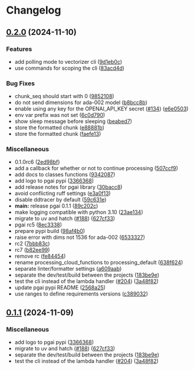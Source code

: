 # Changelog

## [0.2.0](https://github.com/guruh46/pgai/compare/pgai-v0.1.1...pgai-v0.2.0) (2024-11-10)


### Features

* add polling mode to vectorizer cli ([9d1eb0c](https://github.com/guruh46/pgai/commit/9d1eb0ce5867626ab65c22513d3505285c79076d))
* use commands for scoping the cli ([83acd4d](https://github.com/guruh46/pgai/commit/83acd4df8c78f1fbfe95f2dae92834782ac4acf0))


### Bug Fixes

* chunk_seq should start with 0 ([9852108](https://github.com/guruh46/pgai/commit/9852108af7a7dd1987af36f91f5339bed06d9c83))
* do not send dimensions for ada-002 model ([b8bcc8b](https://github.com/guruh46/pgai/commit/b8bcc8b509da9cff9dce70cac99e0b04f816e7b9))
* enable using any key for the OPENAI_API_KEY secret ([#134](https://github.com/guruh46/pgai/issues/134)) ([e6e0503](https://github.com/guruh46/pgai/commit/e6e0503a32c1471ca7be0e5e7851bd5d3759e003))
* env var prefix was not set ([6c0d790](https://github.com/guruh46/pgai/commit/6c0d790b82c2875e5b8a8ce3df1118936fcc4083))
* show sleep message before sleeping ([beabed7](https://github.com/guruh46/pgai/commit/beabed77d9733561f71b56a733a5e9d242553002))
* store the formatted chunk ([e88881b](https://github.com/guruh46/pgai/commit/e88881b6217480ccd2a50c4d20899910c02f212f))
* store the formatted chunk ([faefe13](https://github.com/guruh46/pgai/commit/faefe1350f943d56e80666636cab2267b685dacd))


### Miscellaneous

* 0.1.0rc6 ([2ed98bf](https://github.com/guruh46/pgai/commit/2ed98bf9a87ceeeaaf0066fabee14335c05eee94))
* add a callback for whether or not to continue processing ([507ccf9](https://github.com/guruh46/pgai/commit/507ccf9c267992e8117f566223a02b118ff63060))
* add docs to classes functions ([9342087](https://github.com/guruh46/pgai/commit/93420870f4160bb5feb028837b3ed98232967ea6))
* add logo to pgai pypi ([3366368](https://github.com/guruh46/pgai/commit/336636872b39ce371d801f4ffacd1ea57e67b9f5))
* add release notes for pgai library ([30bacc8](https://github.com/guruh46/pgai/commit/30bacc8e17d883d97114cec58911a8d0ab63ca6d))
* avoid conflicting ruff settings ([e3a0f13](https://github.com/guruh46/pgai/commit/e3a0f138291443dc3437352cab8709555866c4a5))
* disable ddtracer by default ([59c631e](https://github.com/guruh46/pgai/commit/59c631e2132b25440a714c05599cd1c8a9fabb38))
* **main:** release pgai 0.1.1 ([89c202c](https://github.com/guruh46/pgai/commit/89c202c33ad76b8c635182ffbb4a827ee370c2fb))
* make logging compatible with python 3.10 ([23ae134](https://github.com/guruh46/pgai/commit/23ae1344ac8ff83038ee8757c9a41596f788c668))
* migrate to uv and hatch ([#188](https://github.com/guruh46/pgai/issues/188)) ([627cf33](https://github.com/guruh46/pgai/commit/627cf33e802cac01f2a204aecf994ceb9509a84e))
* pgai rc5 ([8ec3338](https://github.com/guruh46/pgai/commit/8ec3338400ee8be992f0ec16f6d133e2a360cc77))
* prepare pypi build ([98af4b0](https://github.com/guruh46/pgai/commit/98af4b0a69022acf3bab7e7edb3531a0e2786089))
* raise error with dims not 1536 for ada-002 ([6533327](https://github.com/guruh46/pgai/commit/6533327c51d4e87844a60b29ef82973a8aa38bde))
* rc2 ([7bbb83c](https://github.com/guruh46/pgai/commit/7bbb83ca76e979de187d6301510769f2603ac70a))
* rc7 ([b82ee99](https://github.com/guruh46/pgai/commit/b82ee997201ad1779a304cdcd07f4f1734e3f9a8))
* remove rc ([fe84454](https://github.com/guruh46/pgai/commit/fe84454837007f6ad61b2114e79adbffd64ddc6d))
* rename processing_cloud_functions to processing_default ([638f624](https://github.com/guruh46/pgai/commit/638f624983fc72e7d79c492323dfc0c15325f137))
* separate linter/formatter settings ([a609aab](https://github.com/guruh46/pgai/commit/a609aab9783565198bc8cb06c8ae2926e61a1959))
* separate the dev/test/build between the projects ([183be9e](https://github.com/guruh46/pgai/commit/183be9e82632287c35081c4eefd81ff99d4bd4ba))
* test the cli instead of the lambda handler ([#204](https://github.com/guruh46/pgai/issues/204)) ([3a48f82](https://github.com/guruh46/pgai/commit/3a48f82b103175b83d1036bff31b00f5122606aa))
* update pgai pypi README ([2568a25](https://github.com/guruh46/pgai/commit/2568a2579ec0fe9568f4dca2da5ddf9ee75231fe))
* use ranges to define requirements versions ([c389032](https://github.com/guruh46/pgai/commit/c3890323407fcab9040aa33d124063875931dd73))

## [0.1.1](https://github.com/guruh46/pgai/compare/pgai-v0.1.0...pgai-v0.1.1) (2024-11-09)


### Miscellaneous

* add logo to pgai pypi ([3366368](https://github.com/guruh46/pgai/commit/336636872b39ce371d801f4ffacd1ea57e67b9f5))
* migrate to uv and hatch ([#188](https://github.com/guruh46/pgai/issues/188)) ([627cf33](https://github.com/guruh46/pgai/commit/627cf33e802cac01f2a204aecf994ceb9509a84e))
* separate the dev/test/build between the projects ([183be9e](https://github.com/guruh46/pgai/commit/183be9e82632287c35081c4eefd81ff99d4bd4ba))
* test the cli instead of the lambda handler ([#204](https://github.com/guruh46/pgai/issues/204)) ([3a48f82](https://github.com/guruh46/pgai/commit/3a48f82b103175b83d1036bff31b00f5122606aa))
